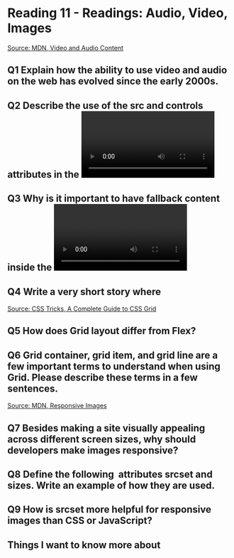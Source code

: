 # Reading 11 - Readings: Audio, Video, Images

[Source: MDN, Video and Audio Content](https://developer.mozilla.org/en-US/docs/Learn/HTML/Multimedia_and_embedding/Video_and_audio_content)

## Q1 Explain how the ability to use video and audio on the web has evolved since the early 2000s.

## Q2 Describe the use of the src and controls attributes in the <video> element.

## Q3 Why is it important to have fallback content inside the <video> element?

## Q4 Write a very short story where <audio> and <video> are characters.

[Source: CSS Tricks, A Complete Guide to CSS Grid](https://css-tricks.com/snippets/css/complete-guide-grid/)

## Q5 How does Grid layout differ from Flex?

## Q6 Grid container, grid item, and grid line are a few important terms to understand when using Grid. Please describe these terms in a few sentences.

[Source: MDN, Responsive Images](https://developer.mozilla.org/en-US/docs/Learn/HTML/Multimedia_and_embedding/Responsive_images)

## Q7 Besides making a site visually appealing across different screen sizes, why should developers make images responsive?

## Q8 Define the following <img> attributes srcset and sizes. Write an example of how they are used.

## Q9 How is srcset more helpful for responsive images than CSS or JavaScript?

## Things I want to know more about